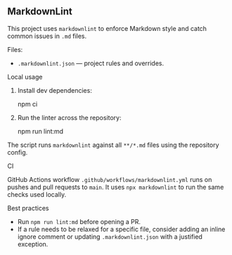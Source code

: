 ## MarkdownLint

This project uses `markdownlint` to enforce Markdown style and catch common issues in `.md` files.

Files:

- `.markdownlint.json` — project rules and overrides.

Local usage

1. Install dev dependencies:

   npm ci

2. Run the linter across the repository:

   npm run lint:md

The script runs `markdownlint` against all `**/*.md` files using the repository config.

CI

GitHub Actions workflow `.github/workflows/markdownlint.yml` runs on pushes and pull requests to `main`. It uses `npx markdownlint` to run the same checks used locally.

Best practices

- Run `npm run lint:md` before opening a PR.
- If a rule needs to be relaxed for a specific file, consider adding an inline ignore comment or updating `.markdownlint.json` with a justified exception.
